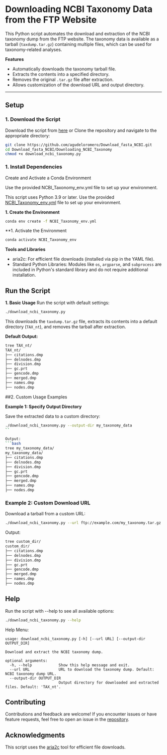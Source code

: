 # Downloading NCBI Taxonomy Data from the FTP Website

This Python script automates the download and extraction of the NCBI taxonomy dump from the FTP website. The taxonomy data is available as a tarball (`taxdump.tar.gz`) containing multiple files, which can be used for taxonomy-related analyses.

**Features**

* Automatically downloads the taxonomy tarball file.
* Extracts the contents into a specified directory.
* Removes the original `.tar.gz` file after extraction.
* Allows customization of the download URL and output directory.

---

## **Setup**

### 1. Download the Script

Download the script from [here](https://github.com/agudeloromero/Download_fasta_NCBI/blob/main/download_viral_taxonomy_NCBI/download_viral_tax_NCBI.py) or Clone the repository and navigate to the appropriate directory:
```bash
git clone https://github.com/agudeloromero/Download_fasta_NCBI.git
cd Download_fasta_NCBI/Downloading_NCBI_Taxonomy
chmod +x download_ncbi_taxonomy.py
```

### 1. Install Dependencies

Create and Activate a Conda Environment

Use the provided NCBI_Taxonomy_env.yml file to set up your environment.

This script uses Python 3.9 or later. Use the provided [NCBI_Taxonomy_env.yml](https://github.com/agudeloromero/Download_fasta_NCBI/blob/main/download_viral_taxonomy_NCBI/NCBI_Taxonomy_env.yml) file to set up your environment.

**1. Create the Environment**
```bash
conda env create -f NCBI_Taxonomy_env.yml
```

**1. Activate the Environment
```bash
conda activate NCBI_Taxonomy_env
```

**Tools and Libraries**

* aria2c: For efficient file downloads (installed via pip in the YAML file).
* Standard Python Libraries: Modules like `os`, `argparse`, and `subprocess` are included in Python's standard library and do not require additional installation.

## Run the Script

**1. Basic Usage**
Run the script with default settings:
```bash
./download_ncbi_taxonomy.py
```
This downloads the `taxdump.tar.gz` file, extracts its contents into a default directory (`TAX_nt`), and removes the tarball after extraction.

**Default Output:**
```bash
tree TAX_nt/
TAX_nt/
├── citations.dmp
├── delnodes.dmp
├── division.dmp
├── gc.prt
├── gencode.dmp
├── merged.dmp
├── names.dmp
├── nodes.dmp
```

##2. Custom Usage Examples

**Example 1: Specify Output Directory**

Save the extracted data to a custom directory:
```bash
./download_ncbi_taxonomy.py --output-dir my_taxonomy_data
``

Output:
```bash
tree my_taxonomy_data/
my_taxonomy_data/
├── citations.dmp
├── delnodes.dmp
├── division.dmp
├── gc.prt
├── gencode.dmp
├── merged.dmp
├── names.dmp
├── nodes.dmp
```

### Example 2: Custom Download URL
Download a tarball from a custom URL:
```bash
./download_ncbi_taxonomy.py --url ftp://example.com/my_taxonomy.tar.gz --output-dir custom_dir
```

Output:
```bash
tree custom_dir/
custom_dir/
├── citations.dmp
├── delnodes.dmp
├── division.dmp
├── gc.prt
├── gencode.dmp
├── merged.dmp
├── names.dmp
├── nodes.dmp
```

## Help

Run the script with --help to see all available options:
```bash
./download_ncbi_taxonomy.py --help
```

Help Menu:
```
usage: download_ncbi_taxonomy.py [-h] [--url URL] [--output-dir OUTPUT_DIR]

Download and extract the NCBI taxonomy dump.

optional arguments:
  -h, --help            Show this help message and exit.
  --url URL             URL to download the taxonomy dump. Default: NCBI taxonomy dump URL.
  --output-dir OUTPUT_DIR
                        Output directory for downloaded and extracted files. Default: 'TAX_nt'.
```

## Contributing

Contributions and feedback are welcome! If you encounter issues or have feature requests, feel free to open an issue in the [repository](https://github.com/agudeloromero/Download_fasta_NCBI/issues).

## Acknowledgments

This script uses the [aria2c](https://github.com/aria2/aria2) tool for efficient file downloads.



